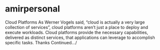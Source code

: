 # amirpersonal
Cloud Platforms
As Werner Vogels said, “cloud is actually a very large collection of services”, cloud platforms aren’t just a place to deploy and execute workloads. Cloud platforms provide the necessary capabilities, delivered as distinct services, that applications can leverage to accomplish specific tasks.
Thanks Continued.../
